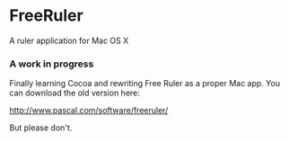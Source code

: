 # FreeRuler
A ruler application for Mac OS X

### A work in progress

Finally learning Cocoa and rewriting Free Ruler as a proper Mac app. You can download the old version here:

http://www.pascal.com/software/freeruler/

But please don't.
